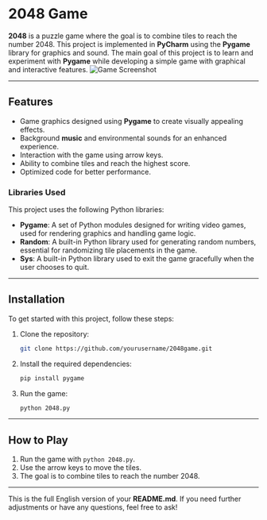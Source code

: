 # 2048 Game

**2048** is a puzzle game where the goal is to combine tiles to reach the number 2048. This project is implemented in **PyCharm** using the **Pygame** library for graphics and sound. The main goal of this project is to learn and experiment with **Pygame** while developing a simple game with graphical and interactive features.
![Game Screenshot](images/Annotation%202025-06-28%20125009.png)

---

## Features

* Game graphics designed using **Pygame** to create visually appealing effects.
* Background **music** and environmental sounds for an enhanced experience.
* Interaction with the game using arrow keys.
* Ability to combine tiles and reach the highest score.
* Optimized code for better performance.

### Libraries Used

This project uses the following Python libraries:

* **Pygame**: A set of Python modules designed for writing video games, used for rendering graphics and handling game logic.
* **Random**: A built-in Python library used for generating random numbers, essential for randomizing tile placements in the game.
* **Sys**: A built-in Python library used to exit the game gracefully when the user chooses to quit.

---

## Installation

To get started with this project, follow these steps:

1. Clone the repository:

   ```bash
   git clone https://github.com/yourusername/2048game.git
   ```

2. Install the required dependencies:

   ```bash
   pip install pygame
   ```

3. Run the game:

   ```bash
   python 2048.py
   ```

---

## How to Play

1. Run the game with `python 2048.py`.
2. Use the arrow keys to move the tiles.
3. The goal is to combine tiles to reach the number 2048.

---

This is the full English version of your **README.md**. If you need further adjustments or have any questions, feel free to ask!

